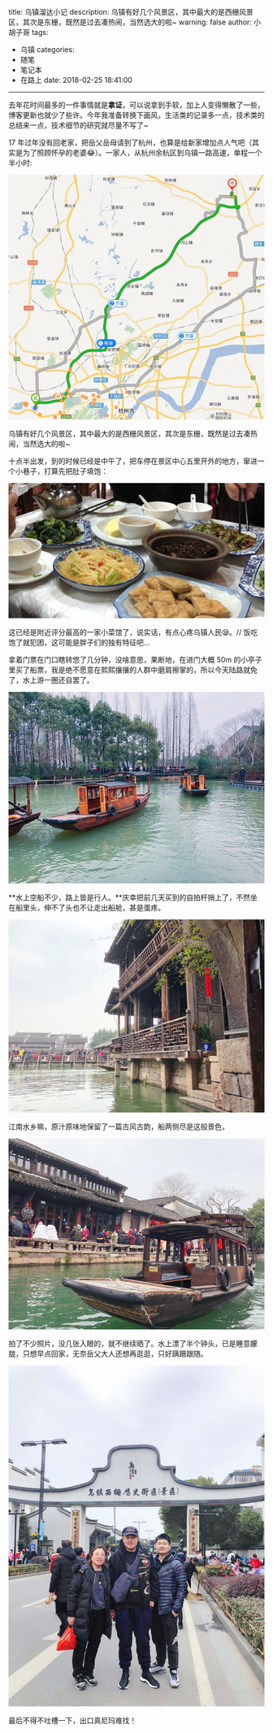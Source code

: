 title: 乌镇溜达小记
description: 乌镇有好几个风景区，其中最大的是西栅风景区，其次是东栅，既然是过去凑热闹，当然选大的啦~
warning: false
author: 小胡子哥
tags:
  - 乌镇
categories:
  - 随笔
  - 笔记本
  - 在路上
date: 2018-02-25 18:41:00
---
去年花时间最多的一件事情就是**拿证**，可以说拿到手软，加上人变得懒散了一些，博客更新也就少了些许。今年我准备转换下画风，生活类的记录多一点，技术类的总结来一点，技术细节的研究就尽量不写了~

17 年过年没有回老家，把岳父岳母请到了杭州，也算是给新家增加点人气吧（其实是为了照顾怀孕的老婆😂）。一家人，从杭州余杭区到乌镇一路高速，单程一个半小时:

![杭州余杭到乌镇](/blogimgs/way-from-hz-to-wz.jpg)

乌镇有好几个风景区，其中最大的是西栅风景区，其次是东栅，既然是过去凑热闹，当然选大的啦~

十点半出发，到的时候已经是中午了，把车停在景区中心五里开外的地方，窜进一个小巷子，打算先把肚子填饱：

![乌镇小菜馆](/blogimgs/wz-resturant.jpg)

这已经是附近评分最高的一家小菜馆了，说实话，有点心疼乌镇人民😪。<span class="barretSay">// 饭吃饱了就犯困，这可能是胖子们的独有特征吧...</span>

拿着门票在门口瞎转悠了几分钟，没啥意思，果断地，在进门大概 50m 的小亭子里买了船票，我是绝不愿意在熙熙攘攘的人群中磨肩擦掌的，所以今天陆路就免了，水上游一圈还自罢了。

![乌镇景色 - 01](/blogimgs/wz-01.jpg)

**水上空船不少，路上皆是行人。**庆幸把前几天买到的自拍杆捎上了，不然坐在船里头，伸不了头也不让走出船舱，甚是蛋疼。

![乌镇景色 - 02](/blogimgs/wz-02.jpg)

江南水乡嘛，原汁原味地保留了一篇古风古韵，船两侧尽是这般景色，

![乌镇景色 - 03](/blogimgs/wz-03.jpg)

拍了不少照片，没几张入眼的，就不继续晒了。水上漂了半个钟头，已是睡意朦胧，只想早点回家，无奈岳父大人还想再逛逛，只好蹒跚跟随。

![乌镇到此一游照](/blogimgs/wz-04.jpg)

最后不得不吐槽一下，出口真尼玛难找！